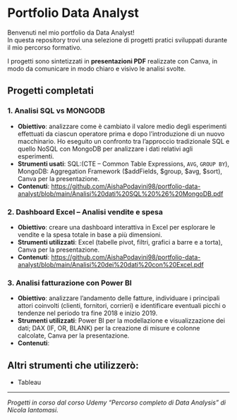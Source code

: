 # Portfolio Data Analyst
Benvenuti nel mio portfolio da Data Analyst!  
In questa repository trovi una selezione di progetti pratici sviluppati durante il mio percorso formativo.

I progetti sono sintetizzati in **presentazioni PDF** realizzate con Canva, in modo da comunicare in modo chiaro e visivo le analisi svolte.

## Progetti completati
### 1. Analisi SQL vs MONGODB
- **Obiettivo**: analizzare come è cambiato il valore medio degli esperimenti effettuati da ciascun operatore prima e dopo l’introduzione di un nuovo macchinario.
  Ho eseguito un confronto tra l’approccio tradizionale SQL e quello NoSQL con MongoDB per analizzare i dati relativi agli esperimenti.
- **Strumenti usati**: SQL:(CTE – Common Table Expressions, `AVG`, `GROUP BY`), MongoDB: Aggregation Framework ($addFields, $group, $avg, $sort), Canva per la presentazione.
- **Contenuti**: https://github.com/AishaPodavini98/portfolio-data-analyst/blob/main/Analisi%20dati%20SQL%20%26%20MongoDB.pdf

### 2. Dashboard Excel – Analisi vendite e spesa
- **Obiettivo**: creare una dashboard interattiva in Excel per esplorare le vendite e la spesa totale in base a più dimensioni.
- **Strumenti utilizzati**: Excel (tabelle pivot, filtri, grafici a barre e a torta), Canva per la presentazione.
-  **Contenuti**: https://github.com/AishaPodavini98/portfolio-data-analyst/blob/main/Analisi%20dei%20dati%20con%20Excel.pdf

### 3. Analisi fatturazione con Power BI
- **Obiettivo**: analizzare l’andamento delle fatture, individuare i principali attori coinvolti (clienti, fornitori, corrieri) e identificare eventuali picchi o tendenze nel periodo tra fine 2018 e inizio 2019.
-  **Strumenti utilizzati**: Power BI per la modellazione e visualizzazione dei dati; DAX (IF, OR, BLANK) per la creazione di misure e colonne calcolate, Canva per la presentazione.
-  **Contenuti**:


## Altri strumenti che utilizzerò:
- Tableau

---

*Progetti in corso dal corso Udemy “Percorso completo di Data Analysis” di Nicola Iantomasi.*
